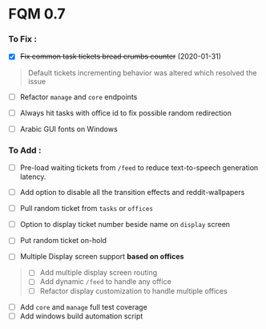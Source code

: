 # FQM 0.7

### To Fix :

- [x] ~~Fix common task tickets bread crumbs counter~~ (2020-01-31)
> Default tickets incrementing behavior was altered which resolved the issue
- [ ] Refactor `manage` and `core` endpoints
- [ ] Always hit tasks with office id to fix possible random redirection
- [ ] Arabic GUI fonts on Windows


### To Add :

- [ ] Pre-load waiting tickets from `/feed` to reduce text-to-speech generation latency.
- [ ] Add option to disable all the transition effects and reddit-wallpapers
- [ ] Pull random ticket from `tasks` or `offices`
- [ ] Option to display ticket number beside name on `display` screen
- [ ] Put random ticket on-hold

- [ ] Multiple Display screen support **based on offices**
> - [ ] Add multiple display screen routing
> - [ ] Add dynamic `/feed` to handle any office
> - [ ] Refactor display customization to handle multiple offices

- [ ] Add `core` and `manage` full test coverage
- [ ] Add windows build automation script
